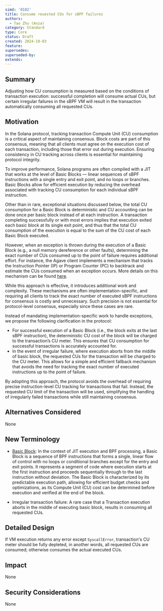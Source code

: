 ```yaml
---
simd: '0182'
title: Consume reuested CUs for sBPF failures
authors:
  - Tao Zhu (Anza)
category: Standard
type: Core
status: Draft
created: 2024-10-03
feature:
supersedes:
superseded-by:
extends:
---
```


## Summary

Adjusting how CU consumption is measured based on the conditions of transaction
execution: successful completion will consume actual CUs, but certain irregular
failures in the sBPF VM will result in the transaction automatically consuming all requested
CUs.

## Motivation

In the Solana protocol, tracking transaction Compute Unit (CU) consumption is a
critical aspect of maintaining consensus. Block costs are part of this
consensus, meaning that all clients must agree on the execution cost of each
transaction, including those that error out during execution. Ensuring
consistency in CU tracking across clients is essential for maintaining protocol
integrity.

To improve performance, Solana programs are often compiled with a JIT that works
at the level of Basic Blocks — linear sequences of sBPF instructions with a
single entry and exit point, and no loops or branches. Basic Blocks allow for
efficient execution by reducing the overhead associated with tracking CU
consumption for each individual sBPF instruction.

Other than in rare, exceptional situations discussed below, the total CU
consumption for a Basic Block is deterministic and CU accounting can be
done once per basic block instead of at each instruction. A transaction
completing successfully or with most errors implies that execution exited each
basic block at its single exit point, and thus that the total CU consumption of
the execution is equal to the sum of the CU cost of each Basic Block executed.

However, when an exception is thrown during the execution of a Basic Block
(e.g., a null memory dereference or other faults), determining the exact number
of CUs consumed up to the point of failure requires additional effort. For
instance, the Agave client implements a mechanism that tracks the Instruction
Pointer (IP) or Program Counter (PC) to backtrack and estimate the CUs consumed
when an exception occurs. More details on this mechanism can be found
[here](https://github.com/solana-labs/rbpf/blob/57139e9e1fca4f01155f7d99bc55cdcc25b0bc04/src/jit.rs#L267).

While this approach is effective, it introduces additional work and complexity.
These mechanisms are often implementation-specific, and requiring all clients to
track the exact number of executed sBPF instructions for consensus is costly and
unnecessary. Such precision is not essential for protocol-level consensus,
especially since these cases are rare.

Instead of mandating implementation-specific work to handle exceptions, we
propose the following clarification in the protocol:

- For successful execution of a Basic Block (i.e., the block exits at the last
 sBPF instruction), the deterministic CU cost of the block will be charged to
the transaction’s CU meter. This ensures that CU consumption for successful
transactions is accurately accounted for.
- In the event of irregular failure, where execution aborts from the middle of
basic block, the requested CUs for the transaction will be charged to the CU
meter. This allows for a simple and efficient fallback mechanism that avoids the
need for tracking the exact number of executed instructions up to the point of
failure.

By adopting this approach, the protocol avoids the overhead of requiring precise
instruction-level CU tracking for transactions that fail. Instead, the requested
CU limit of the transaction will be used, simplifying the handling of
irregularly failed transactions while still maintaining consensus.

## Alternatives Considered

None

## New Terminology

- [Basic Block](https://en.wikipedia.org/wiki/Basic_block): In the context of
  JIT execution and BPF processing, a Basic Block is a sequence of BPF
instructions that forms a single, linear flow of control with no loops or
conditional branches except for the entry and exit points. It represents a
segment of code where execution starts at the first instruction and proceeds
sequentially through to the last instruction without deviation. The Basic Block
is characterized by its predictable execution path, allowing for efficient
budget checks and optimizations, as its Compute Unit (CU) cost can be determined
before execution and verified at the end of the block.

- Irregular transaction failure: A rare case that a Transaction execution aborts
in the middle of executing basic block, results in consuming all requested CUs.

## Detailed Design

If VM execution returns any error except `SyscallError`, transaction's CU meter
should be fully depleted, in another words, all requested CUs are consumed;
otherwise consumes the actual executed CUs.

## Impact

None

## Security Considerations

None
